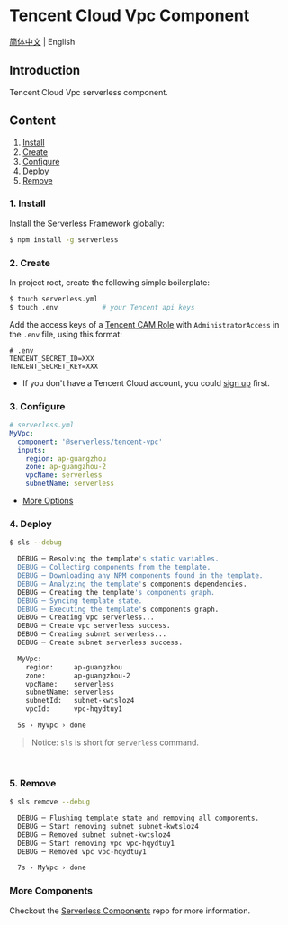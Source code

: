 # Tencent Cloud Vpc Component

[简体中文](https://github.com/serverless-components/tencent-vpc/blob/master/README.md) | English

## Introduction

Tencent Cloud Vpc serverless component.

## Content

1. [Install](#1-install)
2. [Create](#2-create)
3. [Configure](#3-configure)
4. [Deploy](#4-deploy)
5. [Remove](#5-Remove)

### 1. Install

Install the Serverless Framework globally:

```bash
$ npm install -g serverless
```

### 2. Create

In project root, create the following simple boilerplate:

```bash
$ touch serverless.yml
$ touch .env           # your Tencent api keys
```

Add the access keys of a [Tencent CAM Role](https://console.cloud.tencent.com/cam/capi) with `AdministratorAccess` in the `.env` file, using this format:

```
# .env
TENCENT_SECRET_ID=XXX
TENCENT_SECRET_KEY=XXX
```

- If you don't have a Tencent Cloud account, you could [sign up](https://intl.cloud.tencent.com/register) first.

### 3. Configure

```yml
# serverless.yml
MyVpc:
  component: '@serverless/tencent-vpc'
  inputs:
    region: ap-guangzhou
    zone: ap-guangzhou-2
    vpcName: serverless
    subnetName: serverless
```

- [More Options](https://github.com/serverless-components/tencent-vpc/blob/master/docs/configure.md)

### 4. Deploy

```bash
$ sls --debug

  DEBUG ─ Resolving the template's static variables.
  DEBUG ─ Collecting components from the template.
  DEBUG ─ Downloading any NPM components found in the template.
  DEBUG ─ Analyzing the template's components dependencies.
  DEBUG ─ Creating the template's components graph.
  DEBUG ─ Syncing template state.
  DEBUG ─ Executing the template's components graph.
  DEBUG ─ Creating vpc serverless...
  DEBUG ─ Create vpc serverless success.
  DEBUG ─ Creating subnet serverless...
  DEBUG ─ Create subnet serverless success.

  MyVpc:
    region:     ap-guangzhou
    zone:       ap-guangzhou-2
    vpcName:    serverless
    subnetName: serverless
    subnetId:   subnet-kwtsloz4
    vpcId:      vpc-hqydtuy1

  5s › MyVpc › done
```

> Notice: `sls` is short for `serverless` command.

&nbsp;

### 5. Remove

```bash
$ sls remove --debug

  DEBUG ─ Flushing template state and removing all components.
  DEBUG ─ Start removing subnet subnet-kwtsloz4
  DEBUG ─ Removed subnet subnet-kwtsloz4
  DEBUG ─ Start removing vpc vpc-hqydtuy1
  DEBUG ─ Removed vpc vpc-hqydtuy1

  7s › MyVpc › done
```

### More Components

Checkout the [Serverless Components](https://github.com/serverless/components) repo for more information.
